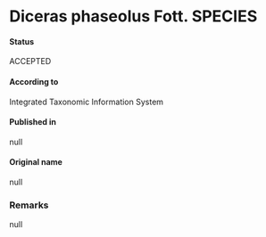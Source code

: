 Diceras phaseolus Fott. SPECIES
=======

#### Status
ACCEPTED

#### According to
Integrated Taxonomic Information System

#### Published in
null

#### Original name
null

### Remarks
null